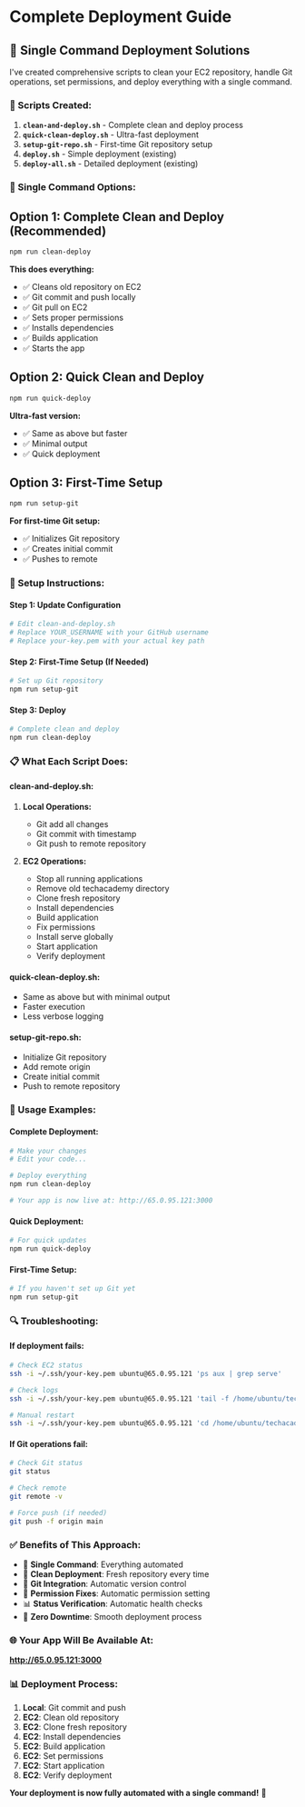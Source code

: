 # Complete Deployment Guide

## 🚀 Single Command Deployment Solutions

I've created comprehensive scripts to clean your EC2 repository, handle Git operations, set permissions, and deploy everything with a single command.

### **📁 Scripts Created:**

1. **`clean-and-deploy.sh`** - Complete clean and deploy process
2. **`quick-clean-deploy.sh`** - Ultra-fast deployment
3. **`setup-git-repo.sh`** - First-time Git repository setup
4. **`deploy.sh`** - Simple deployment (existing)
5. **`deploy-all.sh`** - Detailed deployment (existing)

### **🎯 Single Command Options:**

## **Option 1: Complete Clean and Deploy (Recommended)**
```bash
npm run clean-deploy
```
**This does everything:**
- ✅ Cleans old repository on EC2
- ✅ Git commit and push locally
- ✅ Git pull on EC2
- ✅ Sets proper permissions
- ✅ Installs dependencies
- ✅ Builds application
- ✅ Starts the app

## **Option 2: Quick Clean and Deploy**
```bash
npm run quick-deploy
```
**Ultra-fast version:**
- ✅ Same as above but faster
- ✅ Minimal output
- ✅ Quick deployment

## **Option 3: First-Time Setup**
```bash
npm run setup-git
```
**For first-time Git setup:**
- ✅ Initializes Git repository
- ✅ Creates initial commit
- ✅ Pushes to remote

### **🔧 Setup Instructions:**

#### **Step 1: Update Configuration**
```bash
# Edit clean-and-deploy.sh
# Replace YOUR_USERNAME with your GitHub username
# Replace your-key.pem with your actual key path
```

#### **Step 2: First-Time Setup (If Needed)**
```bash
# Set up Git repository
npm run setup-git
```

#### **Step 3: Deploy**
```bash
# Complete clean and deploy
npm run clean-deploy
```

### **📋 What Each Script Does:**

#### **clean-and-deploy.sh:**
1. **Local Operations:**
   - Git add all changes
   - Git commit with timestamp
   - Git push to remote repository

2. **EC2 Operations:**
   - Stop all running applications
   - Remove old techacademy directory
   - Clone fresh repository
   - Install dependencies
   - Build application
   - Fix permissions
   - Install serve globally
   - Start application
   - Verify deployment

#### **quick-clean-deploy.sh:**
- Same as above but with minimal output
- Faster execution
- Less verbose logging

#### **setup-git-repo.sh:**
- Initialize Git repository
- Add remote origin
- Create initial commit
- Push to remote repository

### **🎯 Usage Examples:**

#### **Complete Deployment:**
```bash
# Make your changes
# Edit your code...

# Deploy everything
npm run clean-deploy

# Your app is now live at: http://65.0.95.121:3000
```

#### **Quick Deployment:**
```bash
# For quick updates
npm run quick-deploy
```

#### **First-Time Setup:**
```bash
# If you haven't set up Git yet
npm run setup-git
```

### **🔍 Troubleshooting:**

#### **If deployment fails:**
```bash
# Check EC2 status
ssh -i ~/.ssh/your-key.pem ubuntu@65.0.95.121 'ps aux | grep serve'

# Check logs
ssh -i ~/.ssh/your-key.pem ubuntu@65.0.95.121 'tail -f /home/ubuntu/techacademy/app.log'

# Manual restart
ssh -i ~/.ssh/your-key.pem ubuntu@65.0.95.121 'cd /home/ubuntu/techacademy && sudo pkill -f serve && nohup serve -s build -l 3000 > app.log 2>&1 &'
```

#### **If Git operations fail:**
```bash
# Check Git status
git status

# Check remote
git remote -v

# Force push (if needed)
git push -f origin main
```

### **✅ Benefits of This Approach:**

- 🚀 **Single Command**: Everything automated
- 🧹 **Clean Deployment**: Fresh repository every time
- 🔄 **Git Integration**: Automatic version control
- 🔧 **Permission Fixes**: Automatic permission setting
- 📊 **Status Verification**: Automatic health checks
- 🎯 **Zero Downtime**: Smooth deployment process

### **🌐 Your App Will Be Available At:**
**http://65.0.95.121:3000**

### **📊 Deployment Process:**

1. **Local**: Git commit and push
2. **EC2**: Clean old repository
3. **EC2**: Clone fresh repository
4. **EC2**: Install dependencies
5. **EC2**: Build application
6. **EC2**: Set permissions
7. **EC2**: Start application
8. **EC2**: Verify deployment

**Your deployment is now fully automated with a single command!** 🎉
